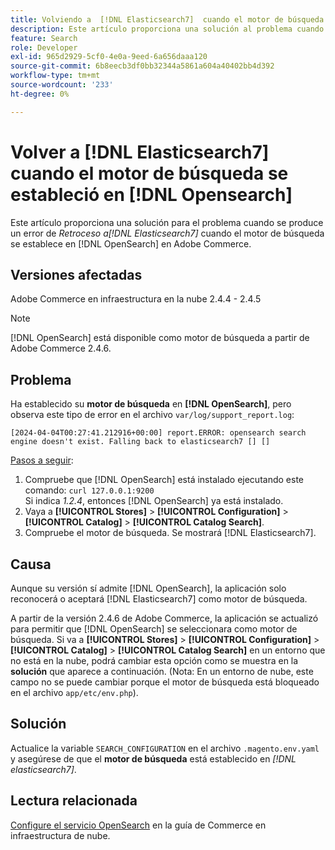 ```yaml
---
title: Volviendo a  [!DNL Elasticsearch7]  cuando el motor de búsqueda se estableció en  [!DNL Opensearch]
description: Este artículo proporciona una solución al problema cuando *Se vuelve a  [!DNL Elasticsearch7]* error occurs when the search engine is set to [!DNL OpenSearch] en Adobe Commerce.
feature: Search
role: Developer
exl-id: 965d2929-5cf0-4e0a-9eed-6a656daaa120
source-git-commit: 6b8eecb3df0bb32344a5861a604a40402bb4d392
workflow-type: tm+mt
source-wordcount: '233'
ht-degree: 0%

---
```


# Volver a [!DNL Elasticsearch7] cuando el motor de búsqueda se estableció en [!DNL Opensearch]

Este artículo proporciona una solución para el problema cuando se produce un error de *Retroceso a[!DNL Elasticsearch7]* cuando el motor de búsqueda se establece en [!DNL OpenSearch] en Adobe Commerce.

## Versiones afectadas

Adobe Commerce en infraestructura en la nube 2.4.4 - 2.4.5

>[!NOTE]
>
>[!DNL OpenSearch] está disponible como motor de búsqueda a partir de Adobe Commerce 2.4.6.

## Problema

Ha establecido su **motor de búsqueda** en **[!DNL OpenSearch]**, pero observa este tipo de error en el archivo `var/log/support_report.log`:

```[2024-04-04T00:27:41.212916+00:00] report.ERROR: opensearch search engine doesn't exist. Falling back to elasticsearch7 [] []```

<u>Pasos a seguir</u>:

1. Compruebe que [!DNL OpenSearch] está instalado ejecutando este comando: `curl 127.0.0.1:9200`<br>
Si indica *1.2.4*, entonces [!DNL OpenSearch] ya está instalado.
1. Vaya a **[!UICONTROL Stores]** > **[!UICONTROL Configuration]** > **[!UICONTROL Catalog]** > **[!UICONTROL Catalog Search]**.
1. Compruebe el motor de búsqueda. Se mostrará [!DNL Elasticsearch7].

## Causa

Aunque su versión sí admite [!DNL OpenSearch], la aplicación solo reconocerá o aceptará [!DNL Elasticsearch7] como motor de búsqueda.

A partir de la versión 2.4.6 de Adobe Commerce, la aplicación se actualizó para permitir que [!DNL OpenSearch] se seleccionara como motor de búsqueda.
Si va a **[!UICONTROL Stores]** > **[!UICONTROL Configuration]** > **[!UICONTROL Catalog]** > **[!UICONTROL Catalog Search]** en un entorno que no está en la nube, podrá cambiar esta opción como se muestra en la **solución** que aparece a continuación.
(Nota: En un entorno de nube, este campo no se puede cambiar porque el motor de búsqueda está bloqueado en el archivo `app/etc/env.php`).

## Solución

Actualice la variable `SEARCH_CONFIGURATION` en el archivo `.magento.env.yaml` y asegúrese de que el **motor de búsqueda** está establecido en *[!DNL elasticsearch7]*.

## Lectura relacionada

[Configure el servicio OpenSearch](https://experienceleague.adobe.com/docs/commerce-cloud-service/user-guide/configure/service/opensearch.html?lang=es) en la guía de Commerce en infraestructura de nube.
